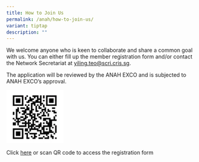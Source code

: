 ```yaml
---
title: How to Join Us
permalink: /anah/how-to-join-us/
variant: tiptap
description: ""
---
```

<p>We welcome anyone who is keen to collaborate and share a common goal with us. You can either fill up the member registration form and/or contact the Network Secretariat at <a href="mailto:yiling.teo@scri.cris.sg" rel="noopener noreferrer nofollow" target="_blank">yiling.teo@scri.cris.sg</a>.</p><p>The application will be reviewed by the ANAH EXCO and is subjected to ANAH EXCO’s approval. </p><div class="isomer-image-wrapper"><img style="width:150px" height="auto" width="100%" src="/images/ANAH%20ASEAN%20Network%20of%20Adrenal/join_us_qr_code.png"></div><p>Click <a href="https://docs.google.com/forms/d/e/1FAIpQLScS393RnVSXMvaJrtlOLwLVC2gAMACpXW__TVayylwygG1_zw/viewform" rel="noopener noreferrer nofollow" target="_blank">here</a> or scan QR code to access the registration form</p>